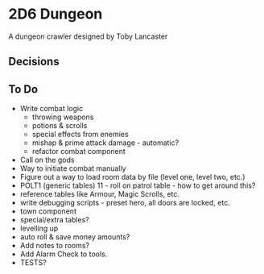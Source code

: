 # 2D6 Dungeon

A dungeon crawler designed by Toby Lancaster

## Decisions

## To Do

- Write combat logic
  - throwing weapons
  - potions & scrolls
  - special effects from enemies
  - mishap & prime attack damage - automatic?
  - refactor combat component
- Call on the gods
- Way to initiate combat manually
- Figure out a way to load room data by file (level one, level two, etc.)
- POLT1 (generic tables) 11 - roll on patrol table - how to get around this?
- reference tables like Armour, Magic Scrolls, etc.
- write debugging scripts - preset hero, all doors are locked, etc.
- town component
- special/extra tables?
- levelling up
- auto roll & save money amounts?
- Add notes to rooms?
- Add Alarm Check to tools.
- TESTS?
